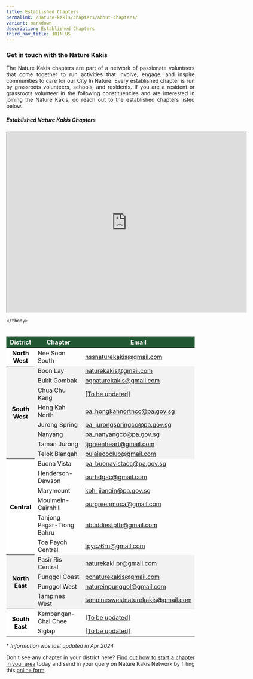 ```yaml
---
title: Established Chapters
permalink: /nature-kakis/chapters/about-chapters/
variant: markdown
description: Established Chapters
third_nav_title: JOIN US
---
```

<style>
th {
	background-color: #215732;
		color: white !important;
	}

th.districtodd {
	background-color: white;
	color: black !important;
	}

th.districteven {
	background-color: #f2f2f2;
	color: black !important;
	}

td.districteven {
	background-color: #f2f2f2;
	}
	
tr:hover{
	background-color: #7A9A0180;
	font-weight:600;
	}

tr:hover > td.districteven {
	background-color: #7A9A0120;
	}
	
tr:hover a {
		color: black !important;
	}
	
a[target="_blank"]:after {
	content:none;
	margin: 0 3px 0 5px;
	}
@media screen and (max-width: 400px) {
	table {
		font-size: 13px;
}
</style>

<h3>Get in touch with the Nature Kakis</h3>
<p align="justify">The Nature Kakis chapters are part of a network of passionate volunteers that come together to run activities that involve, engage, and inspire communities to care for our City In Nature. Every established chapter is run by grassroots volunteers, schools, and residents. If you are a resident or grassroots volunteer in the following constituencies and are interested in joining the Nature Kakis, do reach out to the established chapters listed below.</p>

<h5>Established Nature Kakis Chapters</h5>

<iframe height="480" width="640" src="https://www.google.com/maps/d/embed?mid=1jeEcoQTn5471djEpJ40PhHccv1nAk2g&amp;ehbc=2E312F"></iframe>

<table style="width:100%; height:auto; margin-left:auto; margin-right:auto; margin-top:35px">
	<thead>
		<tr>
			<th>District</th>
			<th>Chapter</th>
			<th>Email</th>
		</tr>
	</thead>
	<tbody>
		<tr>
			<th class="districtodd" rowspan="1">North West</th>
			<td>Nee Soon South</td>
			<td><a href="mailto:nssnaturekakis@gmail.com">nssnaturekakis@gmail.com</a></td>
		</tr>
		<tr class="districteven">
			<th class="districteven" rowspan="8">South West</th>
			<td class="districteven">Boon Lay</td>
			<td class="districteven"><a href="mailto:naturekakis@gmail.com">naturekakis@gmail.com</a></td>
		</tr>
		<tr>
			<td class="districteven">Bukit Gombak</td>
			<td class="districteven"><a href="mailto:bgnaturekakis@gmail.com">bgnaturekakis@gmail.com</a></td>
		</tr>
		<tr>
			<td class="districteven">Chua Chu Kang</td>
			<td class="districteven"><a href="mailto:[To be updated]">[To be updated]</a></td>
				</tr>
		<tr>
			<td class="districteven">Hong Kah North</td>
			<td class="districteven"><a href="mailto: PA_hongkahnorthcc@pa.gov.sg">pa_hongkahnorthcc@pa.gov.sg</a></td>
		</tr>
		<tr>
			<td class="districteven">Jurong Spring</td>
			<td class="districteven"><a href="mailto:pa_jurongspringcc@pa.gov.sg">pa_jurongspringcc@pa.gov.sg</a></td>
				</tr>
		<tr>
			<td class="districteven">Nanyang</td>
			<td class="districteven"><a href="mailto: PA_nanyangcc@pa.gov.sg">pa_nanyangcc@pa.gov.sg</a></td>
		</tr>
		<tr>
			<td class="districteven">Taman Jurong</td>
			<td class="districteven"><a href="mailto:tjgreenheart@gmail.com">tjgreenheart@gmail.com</a></td>
		</tr>
		<tr>
			<td class="districteven">Telok Blangah</td>
			<td class="districteven"><a href="mailto:pulaiecoclub@gmail.com">pulaiecoclub@gmail.com</a></td>
		</tr>
		<tr>
			<th class="districtodd" rowspan="6">Central</th>
			<td>Buona Vista</td>
			<td><a href="mailto:pa_buonavistacc@pa.gov.sg">pa_buonavistacc@pa.gov.sg</a></td>
		</tr>
		<tr>
			<td>Henderson-Dawson</td>
			<td><a href="mailto:ourhdgac@gmail.com">ourhdgac@gmail.com</a></td>
		</tr>
		<tr>
			<td>Marymount</td>
			<td><a href="mailto:koh_jianqin@pa.gov.sg">koh_jianqin@pa.gov.sg</a></td>
		</tr>
		<tr>
			<td>Moulmein-Cairnhill</td>
			<td><a href="mailto:ourgreenmoca@gmail.com">ourgreenmoca@gmail.com</a></td>
		</tr>
		<tr>
			<td>Tanjong Pagar-Tiong Bahru</td>
			<td><a href="mailto:nbuddiestptb@gmail.com">nbuddiestptb@gmail.com</a></td>
		</tr>
		<tr>
			<td>Toa Payoh Central</td>
			<td><a href="mailto:nbuddiestptb@gmail.com">tpycz6rn@gmail.com</a></td>
		</tr>
		<tr>
			<th class="districteven" rowspan="4">North East</th>
			<td class="districteven">Pasir Ris Central</td>
			<td class="districteven"><a href="mailto:naturekaki.pr@gmail.com">naturekaki.pr@gmail.com</a></td>
		</tr>
		<tr>
			<td class="districteven">Punggol Coast</td>
			<td class="districteven"><a href="mailto:pcnaturekakis@gmail.com">pcnaturekakis@gmail.com</a></td>
		</tr>
		<tr>
			<td class="districteven">Punggol West</td>
			<td class="districteven"><a href="mailto:natureinpunggol@gmail.com">natureinpunggol@gmail.com</a></td>
		</tr>
		<tr style="border-bottom:solid 1px lightgrey">
			<td class="districteven">Tampines West</td>
			<td class="districteven"><a href="mailto:tampineswestnaturekakis@gmail.com">tampineswestnaturekakis@gmail.com</a></td>
		</tr>
			<tr>
			<th class="districtodd" rowspan="2">South East</th>
			<td>Kembangan-Chai Chee</td>
			<td><a href="mailto:[To be updated]">[To be updated]</a></td>
				</tr>
		<tr>
	<td>Siglap</td>
			<td><a href="mailto:[To be updated]">[To be updated]</a></td>
		</tr>
		
	</tbody>
</table>

<p align="justify">* <em>Information was last updated in Apr 2024</em></p>

<p align="justify">Don't see any chapter in your district here? <a rel="noopener noreferrer" target="_blank" href="/nature-kakis/chapters/starting-a-chapter/">Find out how to start a chapter in your area</a> today and send in your query on Nature Kakis Network by filling this <a rel="noopener noreferrer nofollow" target="_blank" href="https://form.gov.sg/6450cd7145da250012d2a4dd">online form</a>.</p><p></p>